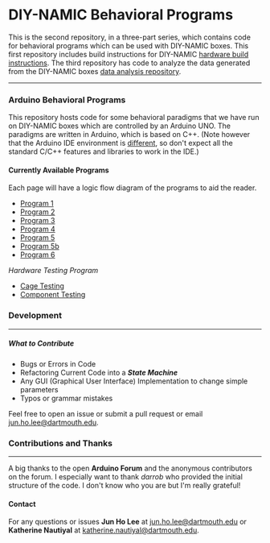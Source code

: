 
# DIY-NAMIC Behavioral Programs


This is the second repository, in a three-part series, which contains code for behavioral programs which can be used with DIY-NAMIC boxes. This first repository includes build instructions for DIY-NAMIC [hardware build instructions](https://github.com/DIY-NAMICsystem/Hardware-Documentation). The third repository has code to analyze the data generated from the DIY-NAMIC boxes [data analysis repository](https://github.com/DIY-NAMICsystem/Data-Analysis).  

___

### Arduino Behavioral Programs

This repository hosts code for some behavioral paradigms that we have run on DIY-NAMIC boxes which are controlled by an Arduino UNO. The paradigms are written in Arduino, which is based on C++. (Note however that the Arduino IDE environment is [different](https://forum.arduino.cc/index.php?topic=513643.0), so don't expect all the standard C/C++ features and libraries to work in the IDE.)

####  Currently Available Programs

Each page will have a logic flow diagram of the programs to aid the reader.


* [Program 1](https://github.com/DIY-NAMICsystem/ArduinoPrograms/tree/master/Programs_for_behavioral_paradigms/P1)
* [Program 2](https://github.com/DIY-NAMICsystem/ArduinoPrograms/tree/master/Programs_for_behavioral_paradigms/P2)
* [Program 3](https://github.com/DIY-NAMICsystem/ArduinoPrograms/tree/master/Programs_for_behavioral_paradigms/P3)
* [Program 4](https://github.com/DIY-NAMICsystem/ArduinoPrograms/tree/master/Programs_for_behavioral_paradigms/P4)
* [Program 5](https://github.com/DIY-NAMICsystem/ArduinoPrograms/tree/master/Programs_for_behavioral_paradigms/P5)
* [Program 5b](https://github.com/DIY-NAMICsystem/ArduinoPrograms/tree/master/Programs_for_behavioral_paradigms/P5b)
* [Program 6](https://github.com/DIY-NAMICsystem/ArduinoPrograms/tree/master/Programs_for_behavioral_paradigms/P6)

*Hardware Testing Program*   
- [Cage Testing](https://github.com/DIY-NAMICsystem/ArduinoPrograms/tree/master/Test_Programs/Cage_Flush)
- [Component Testing](https://github.com/DIY-NAMICsystem/ArduinoPrograms/tree/master/Test_Programs/Component_Testing)


### Development
_____

##### What to Contribute

- Bugs or Errors in Code
- Refactoring Current Code into a ***State Machine***
- Any GUI (Graphical User Interface) Implementation to change simple parameters
- Typos or grammar mistakes


Feel free to open an issue or submit a pull request or email jun.ho.lee@dartmouth.edu.


### Contributions and Thanks
_____

A big thanks to the open **Arduino Forum** and the anonymous contributors on the forum. I especially want to thank *darrob* who provided the initial structure of the code. I don't know who you are but I'm really grateful!

#### Contact

For any questions or issues **Jun Ho Lee** at jun.ho.lee@dartmouth.edu or **Katherine Nautiyal** at katherine.nautiyal@dartmouth.edu.
